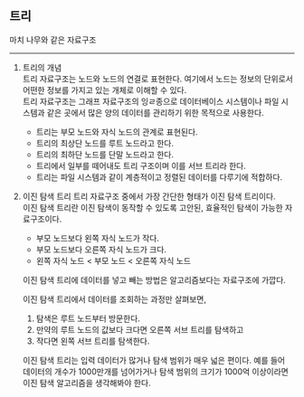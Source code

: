 ## 트리

마치 나무와 같은 자료구조

---

1. 트리의 개념  
   트리 자료구조는 노드와 노드의 연결로 표현한다. 여기에서 노드는 정보의 단위로서 어떤한 정보를 가지고 있는 개체로 이해할 수 있다.  
   트리 자료구조는 그래프 자료구조의 잉ㄹ종으로 데이터베이스 시스템이나 파일 시스템과 같은 곳에서 많은 양의 데이터를 관리하기 위한 목적으로 사용한다.  
   
    - 트리는 부모 노드와 자식 노드의 관계로 표현된다.
    - 트리의 최상단 노드를 루트 노드라고 한다.
    - 트리의 최하단 노드를 단말 노드라고 한다.
    - 트리에서 일부를 떼어내도 트리 구조이며 이를 서브 트리라 한다.
    - 트리는 파일 시스템과 같이 계층적이고 정렬된 데이터를 다루기에 적합하다.
    
2. 이진 탐색 트리
   트리 자료구조 중에서 가장 간단한 형태가 이진 탐색 트리이다.  
   이진 탐색 트리란 이진 탐색이 동작할 수 있도록 고안된, 효율적인 탐색이 가능한 자료구조이다.  
    - 부모 노드보다 왼쪽 자식 노드가 작다.  
    - 부모 노드보다 오른쪽 자식 노드가 크다.   
    - 왼쪽 자식 노드 < 부모 노드 < 오른쪽 자식 노드  
      
    이진 탐색 트리에 데이터를 넣고 빼는 방법은 알고리즘보다는 자료구조에 가깝다.
    
    이진 탐색 트리에서 데이터를 조회하는 과정만 살펴보면,
    1. 탐색은 루트 노드부터 방문한다. 
    2. 만약의 루트 노드의 값보다 크다면 오른쪽 서브 트리를 탐색하고
    3. 작다면 왼쪽 서브 트리를 탐색한다. 
    
    이진 탐색 트리는 입력 데이터가 많거나 탐색 범위가 매우 넓은 편이다.
    예를 들어 데이터의 개수가 1000만개를 넘어가거나 탐색 범위의 크기가 1000억 이상이라면
   이진 탐색 알고리즘을 생각해봐야 한다.
   
    
   
